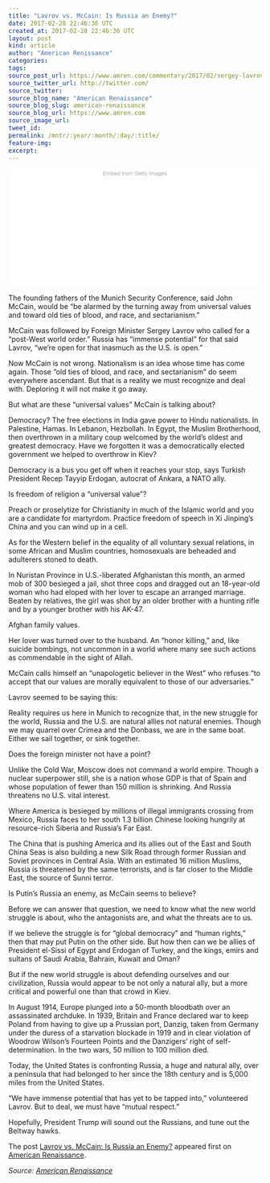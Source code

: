 ```yaml
---
title: "Lavrov vs. McCain: Is Russia an Enemy?"
date: 2017-02-28 22:46:36 UTC
created_at: 2017-02-28 22:46:36 UTC
layout: post
kind: article
author: "American Renissance"
categories: 
tags: 
source_post_url: https://www.amren.com/commentary/2017/02/sergey-lavrov-john-mccain-russia-crimea-pat-buchanan/
source_twitter_url: http://twitter.com/
source_twitter: 
source_blog_name: "American Renaissance"
source_blog_slug: american-renaissance
source_blog_url: https://www.amren.com
source_image_url: 
tweet_id:
permalink: /mntr/:year/:month/:day/:title/
feature-img: 
excerpt:
---
```

<div id="fb-root"></div>
<div class="getty embed image" style="background-color: #fff; display: inline-block; font-family: 'Helvetica Neue',Helvetica,Arial,sans-serif; color: #a7a7a7; font-size: 11px; width: 100%; max-width: 615px;">
<div style="padding: 0; margin: 0; text-align: center;"><a style="color: #a7a7a7; text-decoration: none; font-weight: normal !important; border: none; display: inline-block;" href="http://www.gettyimages.com/detail/642425396">Embed from Getty Images</a></div>
<div style="overflow: hidden; position: relative; height: 0; padding: 43.097643% 0 0 0; width: 100%;"></div>
<p style="margin: 0;">
</p></div>
<p>The founding fathers of the Munich Security Conference, said John McCain, would be “be alarmed by the turning away from universal values and toward old ties of blood, and race, and sectarianism.”</p>
<p>McCain was followed by Foreign Minister Sergey Lavrov who called for a “post-West world order.” Russia has “immense potential” for that said Lavrov, “we’re open for that inasmuch as the U.S. is open.”</p>
<p>Now McCain is not wrong. Nationalism is an idea whose time has come again. Those “old ties of blood, and race, and sectarianism” do seem everywhere ascendant. But that is a reality we must recognize and deal with. Deploring it will not make it go away.</p>
<p>But what are these “universal values” McCain is talking about?</p>
<p>Democracy? The free elections in India gave power to Hindu nationalists. In Palestine, Hamas. In Lebanon, Hezbollah. In Egypt, the Muslim Brotherhood, then overthrown in a military coup welcomed by the world’s oldest and greatest democracy. Have we forgotten it was a democratically elected government we helped to overthrow in Kiev?</p>
<p>Democracy is a bus you get off when it reaches your stop, says Turkish President Recep Tayyip Erdogan, autocrat of Ankara, a NATO ally.</p>
<p>Is freedom of religion a “universal value”?</p>
<p>Preach or proselytize for Christianity in much of the Islamic world and you are a candidate for martyrdom. Practice freedom of speech in Xi Jinping’s China and you can wind up in a cell.</p>
<p>As for the Western belief in the equality of all voluntary sexual relations, in some African and Muslim countries, homosexuals are beheaded and adulterers stoned to death.</p>
<p>In Nuristan Province in U.S.-liberated Afghanistan this month, an armed mob of 300 besieged a jail, shot three cops and dragged out an 18-year-old woman who had eloped with her lover to escape an arranged marriage. Beaten by relatives, the girl was shot by an older brother with a hunting rifle and by a younger brother with his AK-47.</p>
<p>Afghan family values.</p>
<p>Her lover was turned over to the husband. An “honor killing,” and, like suicide bombings, not uncommon in a world where many see such actions as commendable in the sight of Allah.</p>
<p>McCain calls himself an “unapologetic believer in the West” who refuses “to accept that our values are morally equivalent to those of our adversaries.”</p>
<p>Lavrov seemed to be saying this:</p>
<p>Reality requires us here in Munich to recognize that, in the new struggle for the world, Russia and the U.S. are natural allies not natural enemies. Though we may quarrel over Crimea and the Donbass, we are in the same boat. Either we sail together, or sink together.</p>
<p>Does the foreign minister not have a point?</p>
<p>Unlike the Cold War, Moscow does not command a world empire. Though a nuclear superpower still, she is a nation whose GDP is that of Spain and whose population of fewer than 150 million is shrinking. And Russia threatens no U.S. vital interest.</p>
<p>Where America is besieged by millions of illegal immigrants crossing from Mexico, Russia faces to her south 1.3 billion Chinese looking hungrily at resource-rich Siberia and Russia’s Far East.</p>
<p>The China that is pushing America and its allies out of the East and South China Seas is also building a new Silk Road through former Russian and Soviet provinces in Central Asia. With an estimated 16 million Muslims, Russia is threatened by the same terrorists, and is far closer to the Middle East, the source of Sunni terror.</p>
<p>Is Putin’s Russia an enemy, as McCain seems to believe?</p>
<p>Before we can answer that question, we need to know what the new world struggle is about, who the antagonists are, and what the threats are to us.</p>
<p>If we believe the struggle is for “global democracy” and “human rights,” then that may put Putin on the other side. But how then can we be allies of President el-Sissi of Egypt and Erdogan of Turkey, and the kings, emirs and sultans of Saudi Arabia, Bahrain, Kuwait and Oman?</p>
<p>But if the new world struggle is about defending ourselves and our civilization, Russia would appear to be not only a natural ally, but a more critical and powerful one than that crowd in Kiev.</p>
<p>In August 1914, Europe plunged into a 50-month bloodbath over an assassinated archduke. In 1939, Britain and France declared war to keep Poland from having to give up a Prussian port, Danzig, taken from Germany under the duress of a starvation blockade in 1919 and in clear violation of Woodrow Wilson’s Fourteen Points and the Danzigers’ right of self-determination. In the two wars, 50 million to 100 million died.</p>
<p>Today, the United States is confronting Russia, a huge and natural ally, over a peninsula that had belonged to her since the 18th century and is 5,000 miles from the United States.</p>
<p>“We have immense potential that has yet to be tapped into,” volunteered Lavrov. But to deal, we must have “mutual respect.”</p>
<p>Hopefully, President Trump will sound out the Russians, and tune out the Beltway hawks.</p>
<p>The post <a rel="nofollow" href="https://www.amren.com/commentary/2017/02/sergey-lavrov-john-mccain-russia-crimea-pat-buchanan/">Lavrov vs. McCain: Is Russia an Enemy?</a> appeared first on <a rel="nofollow" href="https://www.amren.com">American Renaissance</a>.</p><div class="">
    <i>Source: <a href="https://www.amren.com">American Renaissance</a></i>
</div>
